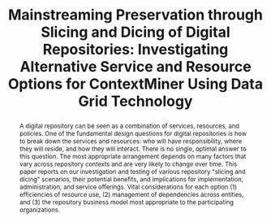 ---
abstract: 'A digital repository can be seen as a combination of services, resources,
  and policies. One of the fundamental design questions for digital repositories is
  how to break down the services and resources: who will have responsibility, where
  they will reside, and how they will interact. There is no single, optimal answer
  to this question. The most appropriate arrangement depends on many factors that
  vary across repository contexts and are very likely to change over time. This paper
  reports on our investigation and testing of various repository "slicing and dicing"
  scenarios, their potential benefits, and implications for implementation, administration,
  and service offerings. Vital considerations for each option (1) efficiencies of
  resource use, (2) management of dependencies across entities, and (3) the repository
  business model most appropriate to the participating organizations. '
creators:
- Lee, Christopher
- Shah, Chirag
- Hou, Chien-Yi
- Marciano, Richard
date: null
document_url: https://services.phaidra.univie.ac.at/api/object/o:294017/download
grand_parent: iPRES
institutions: []
keywords:
- san francisco
landing_page_url: https://phaidra.univie.ac.at/o:294017
language: eng
layout: publication
license: CC BY-SA 3.0 AT
notes_url: null
parent: iPRES 2009
presentation_url: null
publication_type: paper
size: 1335084
source_name: iPRES
title: 'Mainstreaming Preservation through Slicing and Dicing of Digital Repositories:
  Investigating Alternative Service and Resource Options for ContextMiner Using Data
  Grid Technology'
year: 2009
---